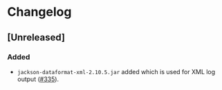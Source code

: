 # Changelog

## [Unreleased]

### Added

- `jackson-dataformat-xml-2.10.5.jar` added which is used for XML log output ([#335]).

[#335]: https://github.com/stackabletech/docker-images/pull/335
